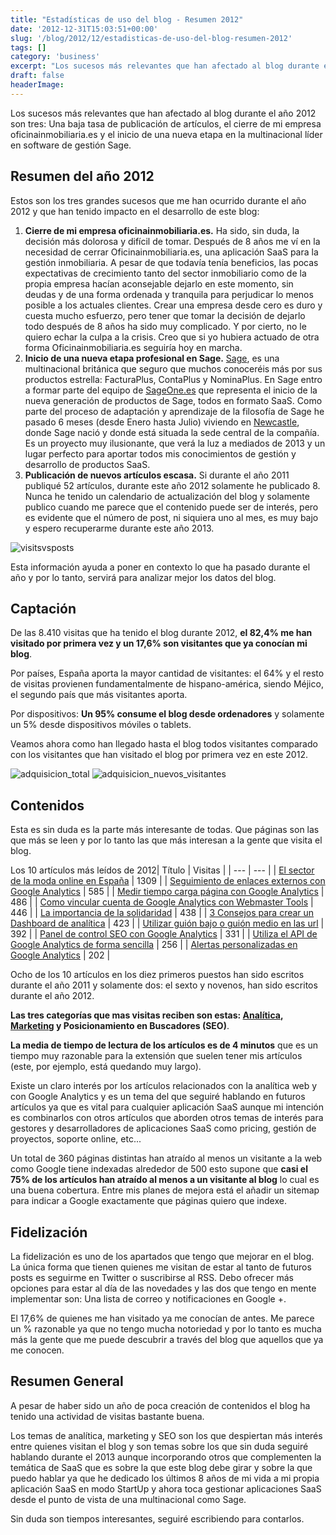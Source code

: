 ```yaml
---
title: "Estadísticas de uso del blog - Resumen 2012"
date: '2012-12-31T15:03:51+00:00'
slug: '/blog/2012/12/estadisticas-de-uso-del-blog-resumen-2012'
tags: []
category: 'business'
excerpt: "Los sucesos más relevantes que han afectado al blog durante el año 2012 son tres:  Una baja tasa de publicación de artículos, el cierre de mi empresa oficinainmobiliaria.es y el inicio de una nueva etapa en la multinacional del software Sage."
draft: false
headerImage:
---
```

Los sucesos más relevantes que han afectado al blog durante el año 2012 son tres: Una baja tasa de publicación de artículos, el cierre de mi empresa oficinainmobiliaria.es y el inicio de una nueva etapa en la multinacional líder en software de gestión Sage.<!--more-->

## Resumen del año 2012

Estos son los tres grandes sucesos que me han ocurrido durante el año 2012 y que han tenido impacto en el desarrollo de este blog:

1. **Cierre de mi empresa oficinainmobiliaria.es.** Ha sido, sin duda, la decisión más dolorosa y difícil de tomar. Después de 8 años me ví en la necesidad de cerrar Oficinainmobiliaria.es, una aplicación SaaS para la gestión inmobiliaria. A pesar de que todavía tenía beneficios, las pocas expectativas de crecimiento tanto del sector inmobiliario como de la propia empresa hacían aconsejable dejarlo en este momento, sin deudas y de una forma ordenada y tranquila para perjudicar lo menos posible a los actuales clientes. Crear una empresa desde cero es duro y cuesta mucho esfuerzo, pero tener que tomar la decisión de dejarlo todo después de 8 años ha sido muy complicado. Y por cierto, no le quiero echar la culpa a la crisis. Creo que si yo hubiera actuado de otra forma Oficinainmobiliaria.es seguiría hoy en marcha.
2. **Inicio de una nueva etapa profesional en Sage.** [Sage](http://static.squarespace.com/static/5303797ae4b0c6ad9e43f072/5303ce80e4b0400995a883d6/5303cf35e4b0400995a88b0c/1392758581676/?format=original "Sage España"), es una multinacional británica que seguro que muchos conoceréis más por sus productos estrella: FacturaPlus, ContaPlus y NominaPlus.  En Sage entro a formar parte del equipo de [SageOne.es](http://static.squarespace.com/static/5303797ae4b0c6ad9e43f072/5303ce80e4b0400995a883d6/5303cf35e4b0400995a88b0c/1392758581676/?format=original "Facturación online para pymes y autónomos") que representa el inicio de la nueva generación de productos de Sage, todos en formato SaaS. Como parte del proceso de adaptación y aprendizaje de la filosofía de Sage he pasado 6 meses (desde Enero hasta Julio) viviendo en [Newcastle](http://en.wikipedia.org/wiki/Newcastle_upon_Tyne "Newcastle Upon Tyne"), donde Sage nació y donde está situada la sede central de la compañía.  Es un proyecto muy ilusionante, que verá la luz a mediados de 2013 y un lugar perfecto para aportar todos mis conocimientos de gestión y desarrollo de productos SaaS.
3. **Publicación de nuevos artículos escasa.** Si durante el año 2011 publiqué 52 artículos, durante este año 2012 solamente he publicado 8. Nunca he tenido un calendario de actualización del blog y solamente publico cuando me parece que el contenido puede ser de interés, pero es evidente que el número de post, ni siquiera uno al mes, es muy bajo y espero recuperarme durante este año 2013.

![visitsvsposts](http://static.squarespace.com/static/5303797ae4b0c6ad9e43f072/5303ce80e4b0400995a883d6/5303cf52e4b0400995a88c62/1392758610331/visitsvsposts-300x222.png?format=original)

Esta información ayuda a poner en contexto lo que ha pasado durante el año y por lo tanto, servirá para analizar mejor los datos del blog.

## Captación

De las 8.410 visitas que ha tenido el blog durante 2012, **el 82,4% me han visitado por primera vez y un 17,6% son visitantes que ya conocían mi blog**.

Por países, España aporta la mayor cantidad de visitantes: el 64% y el resto de visitas provienen fundamentalmente de hispano-américa, siendo Méjico, el segundo país que más visitantes aporta.

Por dispositivos: **Un 95% consume el blog desde ordenadores** y solamente un 5% desde dispositivos móviles o tablets.

Veamos ahora como han llegado hasta el blog todos visitantes comparado con los visitantes que han visitado el blog por primera vez en este 2012.

![adquisicion_total](http://static.squarespace.com/static/5303797ae4b0c6ad9e43f072/5303ce80e4b0400995a883d6/5303cf52e4b0400995a88c65/1392758610524/adquisicion_total-300x221.png?format=original "Como han llegado a mi blog") ![adquisicion_nuevos_visitantes](http://static.squarespace.com/static/5303797ae4b0c6ad9e43f072/5303ce80e4b0400995a883d6/5303cf52e4b0400995a88c68/1392758610716/adquisicion_nuevos_visitantes-300x230.png?format=original "Como llega la gente por primera vez al blog")

## Contenidos

Esta es sin duda es la parte más interesante de todas. Que páginas son las que más se leen y por lo tanto las que más interesan a la gente que visita el blog.

Los 10 artículos más leídos de 2012| Título | Visitas |
| --- | --- |
| [El sector de la moda online en España](/jorge-alvarez-moreno-1/2011/10/el-sector-de-la-moda-online-en-espana "El sector de la moda online en España") | 1309 |
| [Seguimiento de enlaces externos con Google Analytics](/jorge-alvarez-moreno-1/2011/10/seguimiento-de-enlaces-externos-con-google-analytics "Seguimiento de enlaces externos con Google Analytics") | 585 |
| [Medir tiempo carga página con Google Analytics](/jorge-alvarez-moreno-1/2011/05/medir-el-tiempo-de-carga-de-tu-pagina-con-google-analytics "Medir el tiempo de carga de tu página con Google Analytics") | 486 |
| [Como vincular cuenta de Google Analytics con Webmaster Tools](/jorge-alvarez-moreno-1/2011/10/como-vincular-tu-cuenta-de-google-analytics-con-webmaster-tools "Como vincular tu cuenta de Google Analytics con Webmaster Tools") | 446 |
| [La importancia de la solidaridad](/jorge-alvarez-moreno-1/2011/01/la-importancia-de-la-solidaridad "La importancia de la solidaridad") | 438 |
| [3 Consejos para crear un Dashboard de analítica](/jorge-alvarez-moreno-1/2012/04/3-consejos-para-crear-un-dashboard-de-analitica "3 Consejos para crear un Dashboard") | 423 |
| [Utilizar guión bajo o guión medio en las url](/jorge-alvarez-moreno-1/2011/09/utilizar-guion-medio-o-guion-bajo-en-las-url "Utilizar guión medio o guión bajo en las url") | 392 |
| [Panel de control SEO con Google Analytics](/jorge-alvarez-moreno-1/2011/09/panel-de-control-seo-con-google-analytics "Panel de control SEO con Google Analytics") | 331 |
| [Utiliza el API de Google Analytics de forma sencilla](/jorge-alvarez-moreno-1/2012/05/utiliza-el-api-de-google-analytics-de-forma-sencill "Utiliza el API de Google Analytics de forma sencilla") | 256 |
| [Alertas personalizadas en Google Analytics](/jorge-alvarez-moreno-1/2011/10/alertas-personalizadas-en-google-analytics "Alertas personalizadas en Google Analytics") | 202 |



Ocho de los 10 artículos en los diez primeros puestos han sido escritos durante el año 2011 y solamente dos: el sexto y novenos, han sido escritos durante el año 2012.

**Las tres categorías que mas visitas reciben son estas: [Analítica](http://static.squarespace.com/static/5303797ae4b0c6ad9e43f072/5303ce80e4b0400995a883d6/5303cf52e4b0400995a88c6b/1392758610930/?format=original "Analítica Web para el analista digital"), [Marketing](http://static.squarespace.com/static/5303797ae4b0c6ad9e43f072/5303ce80e4b0400995a883d6/5303cf53e4b0400995a88c6e/1392758611111/?format=original "Marketing online para aplicaciones SaaS") y Posicionamiento en Buscadores (SEO)**.

**La media de tiempo de lectura de los artículos es de 4 minutos** que es un tiempo muy razonable para la extensión que suelen tener mis artículos (este, por ejemplo, está quedando muy largo).

Existe un claro interés por los artículos relacionados con la analítica web y con Google Analytics y es un tema del que seguiré hablando en futuros artículos ya que es vital para cualquier aplicación SaaS aunque mi intención es combinarlos con otros artículos que aborden otros temas de interés para gestores y desarrolladores de aplicaciones SaaS como pricing, gestión de proyectos, soporte online, etc...

Un total de 360 páginas distintas han atraído al menos un visitante a la web como Google tiene indexadas alrededor de 500 esto supone que **casi el 75% de los artículos han atraído al menos a un visitante al blog** lo cual es una buena cobertura. Entre mis planes de mejora está el añadir un sitemap para indicar a Google exactamente que páginas quiero que indexe.

## Fidelización

La fidelización es uno de los apartados que tengo que mejorar en el blog. La única forma que tienen quienes me visitan de estar al tanto de futuros posts es seguirme en Twitter o suscribirse al RSS. Debo ofrecer más opciones para estar al día de las novedades y las dos que tengo en mente implementar son: Una lista de correo y notificaciones en Google +.

El 17,6% de quienes me han visitado ya me conocían de antes. Me parece un % razonable ya que no tengo mucha notoriedad y por lo tanto es mucha más la gente que me puede descubrir a través del blog que aquellos que ya me conocen.

## Resumen General

A pesar de haber sido un año de poca creación de contenidos el blog ha tenido una actividad de visitas bastante buena.

Los temas de analítica, marketing y SEO son los que despiertan más interés entre quienes visitan el blog y son temas sobre los que sin duda seguiré hablando durante el 2013 aunque incorporando otros que complementen la temática de SaaS que es sobre la que este blog debe girar y sobre la que puedo hablar ya que he dedicado los últimos 8 años de mi vida a mi propia aplicación SaaS en modo StartUp y ahora toca gestionar aplicaciones SaaS desde el punto de vista de una multinacional como Sage.

Sin duda son tiempos interesantes, seguiré escribiendo para contarlos.
